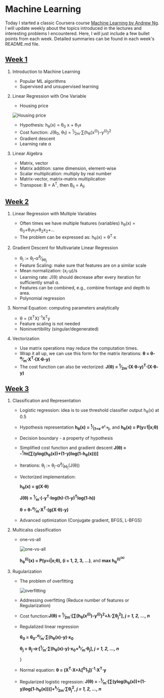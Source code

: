 # Machine Learning

Today I started a classic Coursera course [Machine Learning by Andrew Ng](https://www.coursera.org/learn/machine-learning/home/welcome). I will update weekly about the topics introduced in the lectures and interesting problems I encountered. Here, I will just include a few bullet points from each week. Detailed summaries can be found in each week's README.md file.
## [Week 1](https://github.com/YuZhangIsCoding/ML_coursera/blob/master/Week1/README.md)
1. Introduction to Machine Learning
   * Popular ML algorithms
   * Supervised and unsupervised learning
2. Linear Regression with One Variable
   * Housing price
   
   ![Housing price](images/Diagram_lecture_2.png)
   
   * Hypothesis: h<sub>&theta;</sub>(x) = &theta;<sub>0</sub> x + &theta;<sub>1</sub>x
   * Cost function: J(&theta;<sub>0</sub>, &theta;<sub>1</sub>) = <sup>1</sup>&frasl;<sub>2m</sub>&sdot;&sum;(h<sub>&theta;</sub>(x<sup>(i)</sup>)-y<sup>(i)</sup>)<sup>2</sup>
   * Gradient descent
   * Learning rate &alpha;     
3. Linear Algebra
   * Matrix, vector
   * Matrix addition: same dimension, element-wise
   * Scalar multiplication: multiply by real number
   * Matrix-vector, matrix-matrix multiplication
   * Transpose: B = A<sup>T</sup>, then B<sub>ij</sub> = A<sub>ji</sub>
      
## [Week 2](https://github.com/YuZhangIsCoding/ML_coursera/blob/master/Week2/README.md)
1. Linear Regression with Multiple Variables
    * Often times we have multiple features (variables)
h<sub>&theta;</sub>(x) = &theta;<sub>0</sub>+&theta;<sub>1</sub>x<sub>1</sub>+&theta;<sub>2</sub>x<sub>2</sub>+...
    * The problem can be expressed as: h<sub>&theta;</sub>(x) = &theta;<sup>T</sup>&sdot;x

1. Gradient Descent for Multivariate Linear Regression
    * &theta;<sub>j</sub> := &theta;<sub>j</sub>-&alpha;<sup>&part;</sup>&frasl;<sub>&part;&theta;<sub>j</sub></sub>
    * Feature Scaling: make sure that features are on a similar scale
    * Mean normalization: (x<sub>i</sub>-&mu;)/s
    * Learning rate: J(&theta;) should decrease after every iteration for sufficiently small &alpha;.
    * Features can be combined, e.g., combine frontage and depth to area.
    * Polynomial regression

1. Normal Equation: computing parameters analytically
    * &theta; = (X<sup>T</sup>X)<sup>-1</sup>X<sup>T</sup>y
    * Feature scaling is not needed
    * Noninvertibility (singular/degenerated)
        
1. Vectorization
    * Use matrix operations may reduce the computation times.
    * Wrap it all up, we can use this form for the matrix iterations: **&theta; = &theta;-<sup>&alpha;</sup>&frasl;<sub>m</sub>&sdot;X<sup>T</sup>&sdot;(X&sdot;&theta;-y)**
    * The cost function can also be vectorized: **J(&theta;) = <sup>1</sup>&frasl;<sub>2m</sub>&sdot;(X&sdot;&theta;-y)<sup>T</sup>&sdot;(X&sdot;&theta;-y)**

## [Week 3](https://github.com/YuZhangIsCoding/ML_coursera/blob/master/Week3/README.md)

1. Classification and Representation
    * Logistic regression: idea is to use threshold classifier output h<sub>&theta;</sub>(x) at 0.5
    * Hypothesis representation **h<sub>&theta;</sub>(x) = <sup>1</sup>&frasl;<sub>(1+e<sup>-&theta;<sup>T</sup>&sdot;x</sup>)</sub>**, and **h<sub>&theta;</sub>(x) = P(y=1|x;&theta;)**
    * Decision boundary - a property of hypothesis
    * Simplified cost function and gradient descent **J(&theta;) = -<sup>1</sup>&frasl;m[&sum;(ylog(h<sub>&theta;</sub>(x))+(1-y)log(1-h<sub>&theta;</sub>(x)))]**
    * Iterations: &theta;<sub>j</sub> := &theta;<sub>j</sub>-&alpha;<sup>&part;</sup>&frasl;<sub>&part;&theta;<sub>j</sub></sub>(J(&theta;))
        
    * Vectorized implementation:
        
        **h<sub>&theta;</sub>(x) = g(X&sdot;&theta;)**
        
        **J(&theta;) = <sup>1</sup>&frasl;<sub>m</sub>&sdot;(-y<sup>T</sup>&sdot;log(h)-(1-y)<sup>T</sup>log(1-h))**
        
        **&theta; = &theta;-<sup>&alpha;</sup>&frasl;<sub>m</sub>&sdot;X<sup>T</sup>&sdot;(g(X&sdot;&theta;)-y)**

    * Advanced optimization (Conjugate gradient, BFGS, L-BFGS)
    
1. Multicalss classification
    * one-vs-all
    
        ![one-vs-all](images/BinaryClassVsMultiClass.png)
        
        **h<sub>&theta;</sub><sup>(i)</sup>(x) = P(y=i|x;&theta;), (i = 1, 2, 3, ...)**, 
        and **max h<sub>&theta;</sub><sup>(i)<sup>(x)**

1. Rugularization
   * The problem of overfitting
      
      ![overfitting](images/Overfitting.png)
      
   * Addressing overfitting (Reduce number of features or Regularization)

   * Cost function:**J(&theta;) = <sup>1</sup>&frasl;<sub>2m</sub>&sdot;[&sum;(h<sub>&theta;</sub>(x<sup>(i)</sup>)-y<sup>(i)</sup>)<sup>2</sup>+&lambda;&sdot;&sum;&theta;<sub>j</sub><sup>2</sup>], *j = 1, 2, ..., n***
   * Regulalized linear regression
   
      **&theta;<sub>0</sub> = &theta;<sub>0</sub>-<sup>&alpha;</sup>&frasl;<sub>m</sub>&sdot;&sum;(h<sub>&theta;</sub>(x)-y)&sdot;x<sub>0</sub>**
      
      **&theta;<sub>j</sub> = &theta;<sub>j</sub>-&alpha;&sdot;[<sup>1</sup>&frasl;<sub>m</sub>&sdot;&sum;(h<sub>&theta;</sub>(x)-y)&sdot;x<sub>0</sub>+<sup>&lambda;</sup>&frasl;<sub>m</sub>&sdot;&theta;<sub>j</sub>], *j = 1, 2, ..., n***
      
      }
   * Normal equation:
      **&theta; = (X<sup>T</sup>&sdot;X+&lambda;[<sup>0</sup>1<sub>1</sub>])<sup>-1</sup>&sdot;X<sup>T</sup>&sdot;y**
            
   * Regularized logistic regression:
      **J(&theta;) = -<sup>1</sup>&frasl;<sub>m</sub>&sdot;[&sum;(ylog(h<sub>&theta;</sub>(x))+(1-y)log(1-h<sub>&theta;</sub>(x)))]+<sup>&lambda;</sup>&frasl;<sub>2m</sub>&sdot;&sum;&theta;<sub>j</sub><sup>2</sup>, *j = 1, 2, ..., n***
